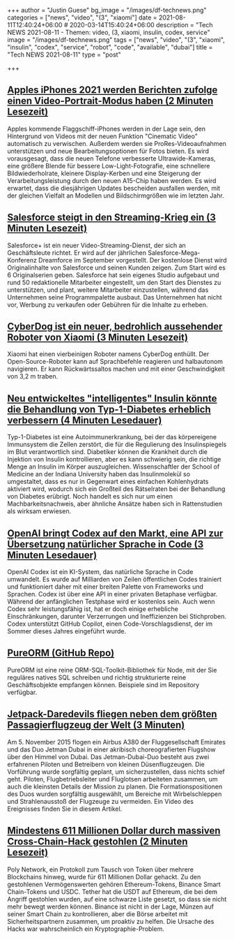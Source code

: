 +++
author = "Justin Guese"
bg_image = "/images/df-technews.png"
categories = ["news", "video", "(3", "xiaomi"]
date = 2021-08-11T12:40:24+06:00 # 2020-03-14T15:40:24+06:00
description = "Tech NEWS 2021-08-11 - Themen: video, (3, xiaomi, insulin, codex, service"
image = "/images/df-technews.png"
tags = ["news", "video", "(3", "xiaomi", "insulin", "codex", "service", "robot", "code", "available", "dubai"]
title = "Tech NEWS 2021-08-11"
type = "post"

+++

## [Apples iPhones 2021 werden Berichten zufolge einen Video-Portrait-Modus haben (2 Minuten Lesezeit)](https://www.theverge.com/2021/8/10/22618070/apple-2021-iphone-13-camera-features-video-portrait-prores-ai-filters)

 Apples kommende Flaggschiff-iPhones werden in der Lage sein, den Hintergrund von Videos mit der neuen Funktion "Cinematic Video" automatisch zu verwischen. Außerdem werden sie ProRes-Videoaufnahmen unterstützen und neue Bearbeitungsoptionen für Fotos bieten. Es wird vorausgesagt, dass die neuen Telefone verbesserte Ultrawide-Kameras, eine größere Blende für bessere Low-Light-Fotografie, eine schnellere Bildwiederholrate, kleinere Display-Kerben und eine Steigerung der Verarbeitungsleistung durch den neuen A15-Chip haben werden. Es wird erwartet, dass die diesjährigen Updates bescheiden ausfallen werden, mit der gleichen Vielfalt an Modellen und Bildschirmgrößen wie im letzten Jahr.

## [Salesforce steigt in den Streaming-Krieg ein (3 Minuten Lesezeit)](https://www.axios.com/salesforce-streaming-service-professionals-30a58e49-77fc-469d-9ff7-99f866678a98.html)

 Salesforce+ ist ein neuer Video-Streaming-Dienst, der sich an Geschäftsleute richtet. Er wird auf der jährlichen Salesforce-Mega-Konferenz Dreamforce im September vorgestellt. Der kostenlose Dienst wird Originalinhalte von Salesforce und seinen Kunden zeigen. Zum Start wird es 6 Originalserien geben. Salesforce hat sein eigenes Studio aufgebaut und rund 50 redaktionelle Mitarbeiter eingestellt, um den Start des Dienstes zu unterstützen, und plant, weitere Mitarbeiter einzustellen, während das Unternehmen seine Programmpalette ausbaut. Das Unternehmen hat nicht vor, Werbung zu verkaufen oder Gebühren für die Inhalte zu erheben.

## [CyberDog ist ein neuer, bedrohlich aussehender Roboter von Xiaomi (3 Minuten Lesezeit)](https://www.theverge.com/2021/8/10/22618043/xiaomi-cyberdog-robot-dog-quadruped-specs-price)

 Xiaomi hat einen vierbeinigen Roboter namens CyberDog enthüllt. Der Open-Source-Roboter kann auf Sprachbefehle reagieren und halbautonom navigieren. Er kann Rückwärtssaltos machen und mit einer Geschwindigkeit von 3,2 m traben.

## [Neu entwickeltes "intelligentes" Insulin könnte die Behandlung von Typ-1-Diabetes erheblich verbessern (4 Minuten Lesedauer)](https://www.sciencealert.com/a-new-kind-of-smart-insulin-could-help-diabetics-avoid-the-risks-of-low-blood-sugar-levels)

 Typ-1-Diabetes ist eine Autoimmunerkrankung, bei der das körpereigene Immunsystem die Zellen zerstört, die für die Regulierung des Insulinspiegels im Blut verantwortlich sind. Diabetiker können die Krankheit durch die Injektion von Insulin kontrollieren, aber es kann schwierig sein, die richtige Menge an Insulin im Körper auszugleichen. Wissenschaftler der School of Medicine an der Indiana University haben das Insulinmolekül so umgestaltet, dass es nur in Gegenwart eines einfachen Kohlenhydrats aktiviert wird, wodurch sich ein Großteil des Rätselraten bei der Behandlung von Diabetes erübrigt. Noch handelt es sich nur um einen Machbarkeitsnachweis, aber ähnliche Ansätze haben sich in Rattenstudien als wirksam erwiesen.

## [OpenAI bringt Codex auf den Markt, eine API zur Übersetzung natürlicher Sprache in Code (3 Minuten Lesedauer)](https://venturebeat.com/2021/08/10/openai-launches-codex-an-api-for-translating-natural-language-into-code/)

 OpenAI Codex ist ein KI-System, das natürliche Sprache in Code umwandelt. Es wurde auf Milliarden von Zeilen öffentlichen Codes trainiert und funktioniert daher mit einer breiten Palette von Frameworks und Sprachen. Codex ist über eine API in einer privaten Betaphase verfügbar. Während der anfänglichen Testphase wird er kostenlos sein. Auch wenn Codex sehr leistungsfähig ist, hat er doch einige erhebliche Einschränkungen, darunter Verzerrungen und Ineffizienzen bei Stichproben. Codex unterstützt GitHub Copilot, einen Code-Vorschlagsdienst, der im Sommer dieses Jahres eingeführt wurde.

## [PureORM (GitHub Repo)](https://github.com/craigmichaelmartin/pure-orm)

 PureORM ist eine reine ORM-SQL-Toolkit-Bibliothek für Node, mit der Sie reguläres natives SQL schreiben und richtig strukturierte reine Geschäftsobjekte empfangen können. Beispiele sind im Repository verfügbar.

## [Jetpack-Daredevils fliegen neben dem größten Passagierflugzeug der Welt (3 Minuten)](https://interestingengineering.com/watch-jetpack-daredevils-fly-alongside-the-worlds-largest-passenger-airliner)

 Am 5. November 2015 flogen ein Airbus A380 der Fluggesellschaft Emirates und das Duo Jetman Dubai in einer akribisch choreografierten Flugshow über den Himmel von Dubai. Das Jetman-Dubai-Duo besteht aus zwei erfahrenen Piloten und Betreibern von kleinen Düsenflugzeugen. Die Vorführung wurde sorgfältig geplant, um sicherzustellen, dass nichts schief geht. Piloten, Flugbetriebsleiter und Fluglotsen arbeiteten zusammen, um auch die kleinsten Details der Mission zu planen. Die Formationspositionen des Duos wurden sorgfältig ausgewählt, um Bereiche mit Wirbelschleppen und Strahlenausstoß der Flugzeuge zu vermeiden. Ein Video des Ereignisses finden Sie in diesem Artikel.

## [Mindestens 611 Millionen Dollar durch massiven Cross-Chain-Hack gestohlen (2 Minuten Lesezeit)](https://www.theblockcrypto.com/post/114045/at-least-611-million-stolen-in-massive-cross-chain-hack)

 Poly Network, ein Protokoll zum Tausch von Token über mehrere Blockchains hinweg, wurde für 611 Millionen Dollar gehackt. Zu den gestohlenen Vermögenswerten gehören Ethereum-Tokens, Binance Smart Chain-Tokens und USDC. Tether hat die USDT auf Ethereum, die bei dem Angriff gestohlen wurden, auf eine schwarze Liste gesetzt, so dass sie nicht mehr bewegt werden können. Binance ist nicht in der Lage, Münzen auf seiner Smart Chain zu kontrollieren, aber die Börse arbeitet mit Sicherheitspartnern zusammen, um proaktiv zu helfen. Die Ursache des Hacks war wahrscheinlich ein Kryptographie-Problem.

